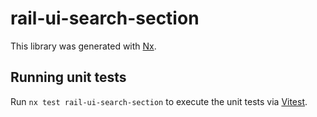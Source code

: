 # rail-ui-search-section

This library was generated with [Nx](https://nx.dev).

## Running unit tests

Run `nx test rail-ui-search-section` to execute the unit tests via [Vitest](https://vitest.dev/).
